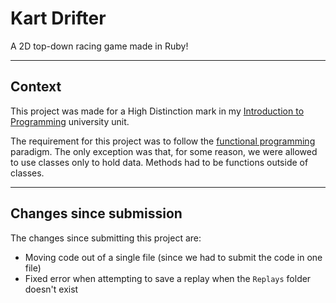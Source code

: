 # Kart Drifter
A 2D top-down racing game made in Ruby!

---

## Context
This project was made for a High Distinction mark in my [Introduction to Programming](https://www.swinburne.edu.au/study/courses/units/Introduction-to-Programming-COS10009/local) university unit.

The requirement for this project was to follow the [functional programming](https://en.wikipedia.org/wiki/Functional_programming) paradigm. The only exception was that, for some reason, we were allowed to use classes only to hold data. Methods had to be functions outside of classes.

---
## Changes since submission
The changes since submitting this project are:
- Moving code out of a single file (since we had to submit the code in one file)
- Fixed error when attempting to save a replay when the `Replays` folder doesn't exist
